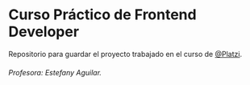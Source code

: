 # Curso Práctico de Frontend Developer

Repositorio para guardar el proyecto trabajado en el curso de [@Platzi](https://github.com/platzi).

###### Profesora: Estefany Aguilar.
